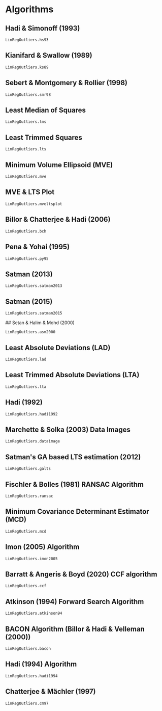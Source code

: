 # Algorithms

## Hadi & Simonoff (1993)
```@docs
LinRegOutliers.hs93
```

## Kianifard & Swallow (1989)
```@docs
LinRegOutliers.ks89
```

## Sebert & Montgomery & Rollier (1998)
```@docs
LinRegOutliers.smr98
```

## Least Median of Squares
```@docs
LinRegOutliers.lms
```

## Least Trimmed Squares
```@docs
LinRegOutliers.lts
```

## Minimum Volume Ellipsoid (MVE)
```@docs
LinRegOutliers.mve
```

## MVE & LTS Plot
```@docs
LinRegOutliers.mveltsplot
```

## Billor & Chatterjee & Hadi (2006)
```@docs
LinRegOutliers.bch
```

## Pena & Yohai (1995)
```@docs
LinRegOutliers.py95
```

## Satman (2013)
```@docs
LinRegOutliers.satman2013
```

## Satman (2015)
```@docs
LinRegOutliers.satman2015
```

## Setan & Halim & Mohd (2000)
```@docs
LinRegOutliers.asm2000
```

## Least Absolute Deviations (LAD)
```@docs
LinRegOutliers.lad
```

## Least Trimmed Absolute Deviations (LTA)
```@docs
LinRegOutliers.lta
```

## Hadi (1992)
```@docs
LinRegOutliers.hadi1992
```

## Marchette & Solka (2003) Data Images
```@docs
LinRegOutliers.dataimage
```

## Satman's GA based LTS estimation (2012)
```@docs
LinRegOutliers.galts
```

## Fischler & Bolles (1981) RANSAC Algorithm
```@docs
LinRegOutliers.ransac
```

## Minimum Covariance Determinant Estimator (MCD)
```@docs
LinRegOutliers.mcd
```

## Imon (2005) Algorithm
```@docs
LinRegOutliers.imon2005
```

## Barratt & Angeris & Boyd (2020) CCF algorithm
```@docs
LinRegOutliers.ccf
```

## Atkinson (1994) Forward Search Algorithm
```@docs
LinRegOutliers.atkinson94
```

## BACON Algorithm (Billor & Hadi & Velleman (2000))
```@docs
LinRegOutliers.bacon
```

## Hadi (1994) Algorithm
```@docs
LinRegOutliers.hadi1994
```

## Chatterjee & Mächler (1997)
```@docs
LinRegOutliers.cm97
```















